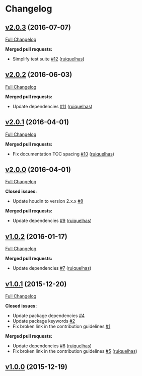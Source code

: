 # Changelog

## [v2.0.3](https://github.com/ruiquelhas/thurston/tree/v2.0.3) (2016-07-07)
[Full Changelog](https://github.com/ruiquelhas/thurston/compare/v2.0.2...v2.0.3)

**Merged pull requests:**

- Simplify test suite [\#12](https://github.com/ruiquelhas/thurston/pull/12) ([ruiquelhas](https://github.com/ruiquelhas))

## [v2.0.2](https://github.com/ruiquelhas/thurston/tree/v2.0.2) (2016-06-03)
[Full Changelog](https://github.com/ruiquelhas/thurston/compare/v2.0.1...v2.0.2)

**Merged pull requests:**

- Update dependencies [\#11](https://github.com/ruiquelhas/thurston/pull/11) ([ruiquelhas](https://github.com/ruiquelhas))

## [v2.0.1](https://github.com/ruiquelhas/thurston/tree/v2.0.1) (2016-04-01)
[Full Changelog](https://github.com/ruiquelhas/thurston/compare/v2.0.0...v2.0.1)

**Merged pull requests:**

- Fix documentation TOC spacing [\#10](https://github.com/ruiquelhas/thurston/pull/10) ([ruiquelhas](https://github.com/ruiquelhas))

## [v2.0.0](https://github.com/ruiquelhas/thurston/tree/v2.0.0) (2016-04-01)
[Full Changelog](https://github.com/ruiquelhas/thurston/compare/v1.0.2...v2.0.0)

**Closed issues:**

- Update houdin to version 2.x.x [\#8](https://github.com/ruiquelhas/thurston/issues/8)

**Merged pull requests:**

- Update dependencies [\#9](https://github.com/ruiquelhas/thurston/pull/9) ([ruiquelhas](https://github.com/ruiquelhas))

## [v1.0.2](https://github.com/ruiquelhas/thurston/tree/v1.0.2) (2016-01-17)
[Full Changelog](https://github.com/ruiquelhas/thurston/compare/v1.0.1...v1.0.2)

**Merged pull requests:**

- Update dependencies [\#7](https://github.com/ruiquelhas/thurston/pull/7) ([ruiquelhas](https://github.com/ruiquelhas))

## [v1.0.1](https://github.com/ruiquelhas/thurston/tree/v1.0.1) (2015-12-20)
[Full Changelog](https://github.com/ruiquelhas/thurston/compare/v1.0.0...v1.0.1)

**Closed issues:**

- Update package dependencies [\#4](https://github.com/ruiquelhas/thurston/issues/4)
- Update package keywords [\#2](https://github.com/ruiquelhas/thurston/issues/2)
- Fix broken link in the contribution guidelines [\#1](https://github.com/ruiquelhas/thurston/issues/1)

**Merged pull requests:**

- Update dependencies [\#6](https://github.com/ruiquelhas/thurston/pull/6) ([ruiquelhas](https://github.com/ruiquelhas))
- Fix broken link in the contribution guidelines [\#5](https://github.com/ruiquelhas/thurston/pull/5) ([ruiquelhas](https://github.com/ruiquelhas))

## [v1.0.0](https://github.com/ruiquelhas/thurston/tree/v1.0.0) (2015-12-19)
